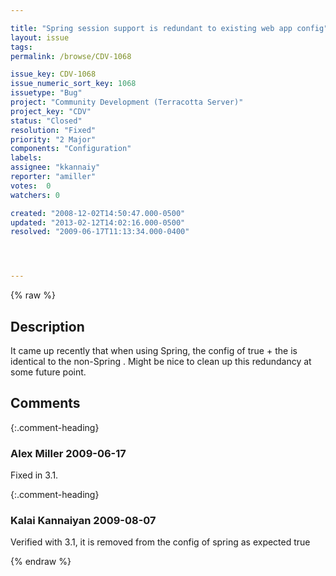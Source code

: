 ```yaml
---

title: "Spring session support is redundant to existing web app config"
layout: issue
tags: 
permalink: /browse/CDV-1068

issue_key: CDV-1068
issue_numeric_sort_key: 1068
issuetype: "Bug"
project: "Community Development (Terracotta Server)"
project_key: "CDV"
status: "Closed"
resolution: "Fixed"
priority: "2 Major"
components: "Configuration"
labels: 
assignee: "kkannaiy"
reporter: "amiller"
votes:  0
watchers: 0

created: "2008-12-02T14:50:47.000-0500"
updated: "2013-02-12T14:02:16.000-0500"
resolved: "2009-06-17T11:13:34.000-0400"




---
```


{% raw %}

## Description

<div markdown="1" class="description">

It came up recently that when using Spring, the config of <session-support>true</session-support> + the <jee-application> is identical to the non-Spring <web-application>.  Might be nice to clean up this redundancy at some future point.

</div>

## Comments


{:.comment-heading}
### **Alex Miller** <span class="date">2009-06-17</span>

<div markdown="1" class="comment">

Fixed in 3.1.

</div>


{:.comment-heading}
### **Kalai Kannaiyan** <span class="date">2009-08-07</span>

<div markdown="1" class="comment">

Verified with 3.1, it is removed from the config of spring as expected
<jee-application>
<session-support>true</session-support>
<jee-application>

</div>



{% endraw %}
